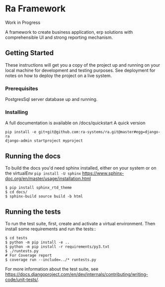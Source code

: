 # Ra Framework

Work in Progress

A framework to create business application, erp solutions with comprehensible UI and strong reporting mechanism.

## Getting Started

These instructions will get you a copy of the project up and running on your local machine for development and testing purposes. See deployment for notes on how to deploy the project on a live system.

### Prerequisites

PostgresSql server database up and running.

### Installing

A full documentation is available on  /docs/quickstart 
A quick version
```
pip install -e git+git@github.com:ra-systems/ra.git@master#egg=django-ra
django-admin startproject myproject
```


## Running the docs
To build the docs you'd need sphinx installed, either on your system or on the 
virtualEnv `pip install -U sphinx` 
https://www.sphinx-doc.org/en/master/usage/installation.html

    $ pip install sphinx_rtd_theme
    $ cd docs/
    $ sphinx-build source build -b html

    

## Running the tests

To run the test suite, first, create and activate a virtual environment. Then
install some requirements and run the tests::

    $ cd tests
    $ python -m pip install -e ..
    $ python -m pip install -r requirements/py3.txt
    $ ./runtests.py
    # For Coverage report
    $ coverage run --include=../* runtests.py 
    

For more information about the test suite, see
https://docs.djangoproject.com/en/dev/internals/contributing/writing-code/unit-tests/.
